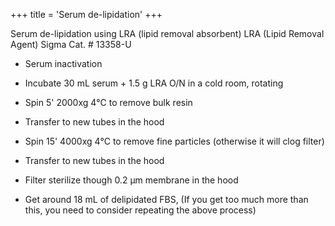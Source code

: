 +++
title = 'Serum de-lipidation'
+++

Serum de-lipidation using LRA (lipid removal absorbent)
LRA (Lipid Removal Agent)
Sigma Cat. # 13358-U
- Serum inactivation

- Incubate 30 mL serum + 1.5 g LRA O/N in a cold room, rotating

- Spin 5' 2000xg 4℃ to remove bulk resin

- Transfer to new tubes in the hood

- Spin 15' 4000xg 4℃ to remove fine particles (otherwise it will clog filter)

- Transfer to new tubes in the hood

- Filter sterilize though 0.2 μm membrane in the hood

- Get around 18 mL of delipidated FBS, (If you get too much more than this, you need to consider repeating the above process)

